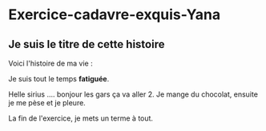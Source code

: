 # Exercice-cadavre-exquis-Yana

## Je suis le titre de cette histoire

Voici l'histoire de ma vie :

Je suis tout le temps **fatiguée**.

Helle sirius ....
bonjour les gars
ça va aller
2. Je mange du chocolat, ensuite je me pèse et je pleure. 

La fin de l'exercice, 
je mets un terme à tout.
 